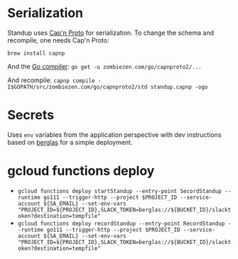 # Serialization
Standup uses [Cap'n Proto](https://capnproto.org) for serialization. To change the schema 
and recompile, one needs Cap'n Proto:

`brew install capnp`

And the [Go compiler](https://github.com/capnproto/go-capnproto2/wiki/Getting-Started):
`go get -u zombiezen.com/go/capnproto2/...`

And recompile:
`capnp compile -I$GOPATH/src/zombiezen.com/go/capnproto2/std standup.capnp -ogo`

# Secrets
Uses `env` variables from the application perspective with dev instructions based on [berglas](https://github.com/GoogleCloudPlatform/berglas/tree/master/examples/cloudfunctions/go) for a simple deployment. 

# gcloud functions deploy
* `gcloud functions deploy startStandup --entry-point SecordStandup --runtime go111 --trigger-http --project $PROJECT_ID --service-account ${SA_EMAIL} --set-env-vars "PROJECT_ID=${PROJECT_ID},SLACK_TOKEN=berglas://${BUCKET_ID}/slacktoken?destination=tempfile"`
* `gcloud functions deploy recordStandup --entry-point RecordStandup --runtime go111 --trigger-http --project $PROJECT_ID --service-account ${SA_EMAIL} --set-env-vars "PROJECT_ID=${PROJECT_ID},SLACK_TOKEN=berglas://${BUCKET_ID}/slacktoken?destination=tempfile"`

